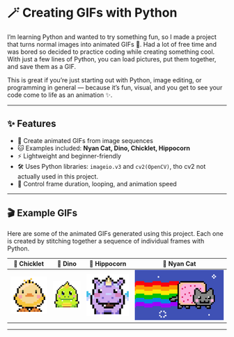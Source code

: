 # 🪄 Creating GIFs with Python  

I’m learning Python and wanted to try something fun, so I made a project that turns normal images into animated GIFs 🎉.
Had a lot of free time and was bored so decided to practice coding while creating something cool.
With just a few lines of Python, you can load pictures, put them together, and save them as a GIF.

This is great if you’re just starting out with Python, image editing, or programming in general — because it’s fun, visual, and you get to see your code come to life as an animation ✨.

---

## ✨ Features  

- 🎨 Create animated GIFs from image sequences  
- 🐱 Examples included: **Nyan Cat, Dino, Chicklet, Hippocorn**  
- ⚡ Lightweight and beginner-friendly
- 🛠 Uses Python libraries: `imageio.v3` and `cv2(OpenCV)`, tho cv2 not actually used in this project.
- 🔄 Control frame duration, looping, and animation speed  

---

## 🎬 Example GIFs  

Here are some of the animated GIFs generated using this project. Each one is created by stitching together a sequence of individual frames with Python.  

| 🐥 Chicklet         | 🦖 Dino         | 🦄 Hippocorn         | 🌌 Nyan Cat         |
| ------------------- | --------------- | -------------------- | ------------------- |
| ![](./chicklet.gif) | ![](./dino.gif) | ![](./hippocorn.gif) | ![](./nyan_cat.gif) |

---
